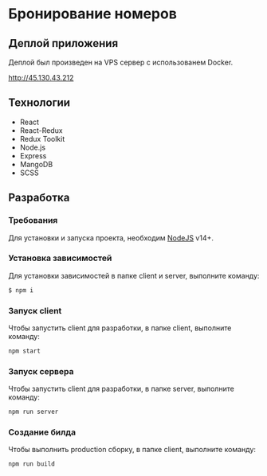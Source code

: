 # Бронирование номеров

## Деплой приложения 

Деплой был произведен на VPS сервер с использованем Docker.

http://45.130.43.212

## Технологии

- React
- React-Redux
- Redux Toolkit
- Node.js
- Express
- MangoDB
- SCSS

## Разработка

### Требования

Для установки и запуска проекта, необходим [NodeJS](https://nodejs.org/) v14+.

### Установка зависимостей

Для установки зависимостей в папке client и server, выполните команду:

```sh
$ npm i
```

### Запуск client

Чтобы запустить client для разработки, в папке client, выполните команду:

```sh
npm start
```

### Запуск сервера

Чтобы запустить client для разработки, в папке server, выполните команду:

```sh
npm run server
```

### Создание билда

Чтобы выполнить production сборку, в папке client, выполните команду:

```sh
npm run build
```
